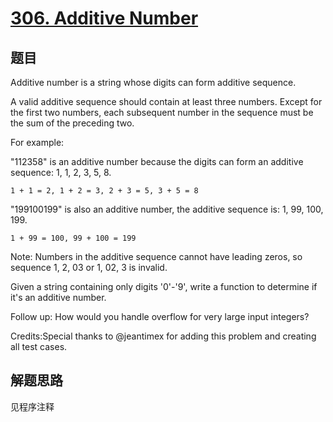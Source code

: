 # [306. Additive Number](https://leetcode.com/problems/additive-number/)

## 题目

Additive number is a string whose digits can form additive sequence.

A valid additive sequence should contain at least three numbers. Except for the first two numbers, each subsequent number in the sequence must be the sum of the preceding two.

For example:

"112358" is an additive number because the digits can form an additive sequence: 1, 1, 2, 3, 5, 8.

```text
1 + 1 = 2, 1 + 2 = 3, 2 + 3 = 5, 3 + 5 = 8
```

"199100199" is also an additive number, the additive sequence is: 1, 99, 100, 199.

```text
1 + 99 = 100, 99 + 100 = 199
```

Note: Numbers in the additive sequence cannot have leading zeros, so sequence 1, 2, 03 or 1, 02, 3 is invalid.

Given a string containing only digits '0'-'9', write a function to determine if it's an additive number.

Follow up:
How would you handle overflow for very large input integers?

Credits:Special thanks to @jeantimex for adding this problem and creating all test cases.

## 解题思路

见程序注释

